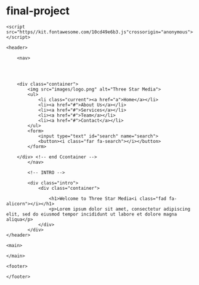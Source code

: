 # final-project
<!DOCTYPE html>
<html lang="en">
  <head>
    <!-- Document information -->
    <meta charset="UTF-8">
    <title>Final Project- Promise Akhabhoa</title>

    <script src="https//kit.fontawesome.com/10cd49e6b3.js"crossorigin="anonymous"></script>
  </head>
  <body>

    <header>

        <nav>


        

        <div class="container">
            <img src="images/logo.png" alt="Three Star Media">
            <ul>
                <li class="current"><a href="a">Home</a></li>
                <li><a href="#">About Us</a></li>
                <li><a href="#">Services</a></li>
                <li><a href="#">Team</a></li>
                <li><a href="#">Contact</a></li>
            </ul>
            <form>
                <input type="text" id="search" name="search">
                <button><i class="far fa-search"></i></button>
            </form>

        </div> <!-- end Ccontainer -->
            </nav>

            <!-- INTRO -->

            <div class="intro">
                <div class="container">
                    
                    <h1>Welcome to Three Star Media<i class="fad fa-alicorn"></i></h1>
                    <p>Lorem ipsum dolor sit amet, consectetur adipiscing elit, sed do eiusmod tempor incididunt ut labore et dolore magna aliqua</p>
                </div>
            </div>
    </header>

    <main>

    </main>

    <footer>

    </footer>
  </body>
  </html>
